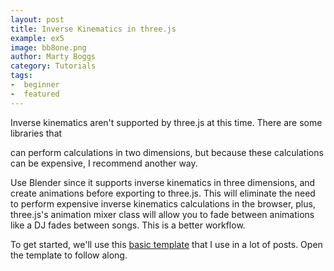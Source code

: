 ```yaml
---
layout: post
title: Inverse Kinematics in three.js
example: ex5
image: bb8one.png
author: Marty Boggs
category: Tutorials
tags:
-  beginner
-  featured
---
```


Inverse kinematics aren't supported by three.js at this time. There are some libraries that
<!--more-->
can perform calculations in two dimensions, but because these calculations can be expensive, I recommend another way.

Use Blender since it supports inverse kinematics in three dimensions, and create animations before exporting to three.js. This will eliminate the need to perform expensive inverse kinematics calculations in the browser, plus, three.js's animation mixer class will allow you to fade between animations like a DJ fades between songs. This is a better workflow.

To get started, we'll use this <a href="/threejs-world-blank-template.html" download="threejs-world-{{page.example}}.html">basic template</a> that I use in a lot of posts. Open the template to follow along.
